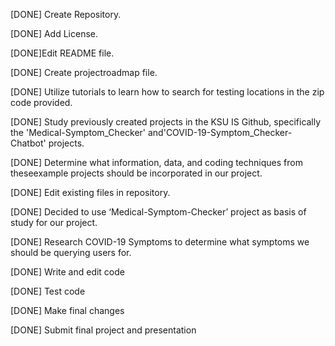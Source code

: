 [DONE] Create Repository.     

[DONE] Add License.                     

[DONE]Edit README file.            

[DONE] Create projectroadmap file. 

[DONE] Utilize tutorials to learn how to search for testing locations in the zip code provided.         

[DONE] Study previously created projects in the KSU IS Github, specifically the 'Medical-Symptom_Checker' and'COVID-19-Symptom_Checker-Chatbot' projects.                        

[DONE] Determine what information, data,  and coding techniques from theseexample projects should be incorporated in our project.    

[DONE] Edit existing files in repository.                     

[DONE] Decided to use ‘Medical-Symptom-Checker’ project as basis of study for our project.                        
   
[DONE] Research COVID-19 Symptoms to determine what symptoms we should be querying users for.                    

[DONE] Write and edit code       
                   
[DONE] Test code                

[DONE] Make final changes              

[DONE] Submit final project and presentation                       